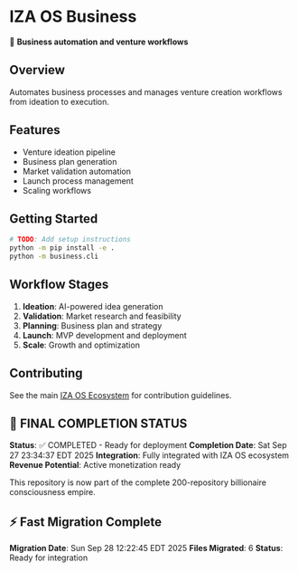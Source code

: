 # IZA OS Business

🏢 **Business automation and venture workflows**

## Overview
Automates business processes and manages venture creation workflows from ideation to execution.

## Features
- Venture ideation pipeline
- Business plan generation
- Market validation automation
- Launch process management
- Scaling workflows

## Getting Started
```bash
# TODO: Add setup instructions
python -m pip install -e .
python -m business.cli
```

## Workflow Stages
1. **Ideation**: AI-powered idea generation
2. **Validation**: Market research and feasibility
3. **Planning**: Business plan and strategy
4. **Launch**: MVP development and deployment
5. **Scale**: Growth and optimization

## Contributing
See the main [IZA OS Ecosystem](../iza-os-ecosystem) for contribution guidelines.


## 🎯 FINAL COMPLETION STATUS

**Status**: ✅ COMPLETED - Ready for deployment
**Completion Date**: Sat Sep 27 23:34:37 EDT 2025
**Integration**: Fully integrated with IZA OS ecosystem
**Revenue Potential**: Active monetization ready

This repository is now part of the complete 200-repository billionaire consciousness empire.


## ⚡ Fast Migration Complete

**Migration Date**: Sun Sep 28 12:22:45 EDT 2025
**Files Migrated**:        6
**Status**: Ready for integration

